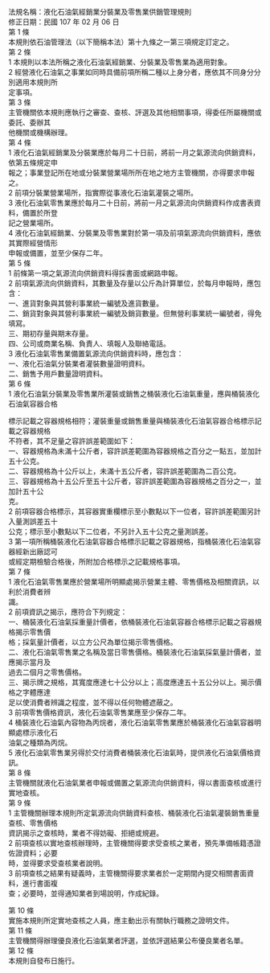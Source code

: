 法規名稱：液化石油氣經銷業分裝業及零售業供銷管理規則  
修正日期：民國 107 年 02 月 06 日  
第 1 條  
本規則依石油管理法（以下簡稱本法）第十九條之一第三項規定訂定之。  
第 2 條  
1 本規則以本法所稱之液化石油氣經銷業、分裝業及零售業為適用對象。  
2 經營液化石油氣之事業如同時具備前項所稱二種以上身分者，應依其不同身分分別適用本規則所  
定事項。  
第 3 條  
主管機關依本規則應執行之審查、查核、評選及其他相關事項，得委任所屬機關或委託、委辦其  
他機關或機構辦理。  
第 4 條  
1 液化石油氣經銷業及分裝業應於每月二十日前，將前一月之氣源流向供銷資料，依第五條規定申  
報之；事業登記所在地或分裝業營業場所所在地之地方主管機關，亦得要求申報之。  
2 前項分裝業營業場所，指實際從事液化石油氣灌裝之場所。  
3 液化石油氣零售業應於每月二十日前，將前一月之氣源流向供銷資料作成書表資料，備置於所登  
記之營業場所。  
4 液化石油氣經銷業、分裝業及零售業對於第一項及前項氣源流向供銷資料，應依其實際經營情形  
申報或備置，並至少保存二年。  
第 5 條  
1 前條第一項之氣源流向供銷資料得採書面或網路申報。  
2 前項氣源流向供銷資料，其數量及存量以公斤為計算單位，於每月申報時，應包含：  
一、進貨對象與其營利事業統一編號及進貨數量。  
二、銷貨對象與其營利事業統一編號及銷貨數量。但無營利事業統一編號者，得免填寫。  
三、期初存量與期末存量。  
四、公司或商業名稱、負責人、填報人及聯絡電話。  
3 液化石油氣零售業備置氣源流向供銷資料時，應包含：  
一、液化石油氣分裝業者灌裝數量證明資料。  
二、銷售予用戶數量證明資料。  
第 6 條  
1 液化石油氣分裝業及零售業所灌裝或銷售之桶裝液化石油氣重量，應與桶裝液化石油氣容器合格  


標示記載之容器規格相符；灌裝重量或銷售重量與桶裝液化石油氣容器合格標示記載之容器規格  
不符者，其不足量之容許誤差範圍如下：  
一、容器規格為未滿十公斤者，容許誤差範圍為容器規格之百分之一點五，並加計五十公克。  
二、容器規格為十公斤以上，未滿十五公斤者，容許誤差範圍為二百公克。  
三、容器規格為十五公斤至五十公斤者，容許誤差範圍為容器規格之百分之一，並加計五十公  
克。  
2 前項容器合格標示，其容器實重欄標示至小數點以下一位者，容許誤差範圍另計入量測誤差五十  
公克；標示至小數點以下二位者，不另計入五十公克之量測誤差。  
3 第一項所稱桶裝液化石油氣容器合格標示記載之容器規格，指桶裝液化石油氣容器經新出廠認可  
或經定期檢驗合格後，所附加合格標示之記載規格事項。  
第 7 條  
1 液化石油氣零售業應於營業場所明顯處揭示營業主體、零售價格及相關資訊，以利於消費者辨  
識。  
2 前項資訊之揭示，應符合下列規定：  
一、桶裝液化石油氣採重量計價者，依桶裝液化石油氣容器合格標示記載之容器規格揭示零售價  
格；採氣量計價者，以立方公尺為單位揭示零售價格。  
二、液化石油氣零售業之名稱及當日零售價格。桶裝液化石油氣採氣量計價者，並應揭示當月及  
過去二個月之零售價格。  
三、揭示牌之規格，其寬度應達七十公分以上；高度應達五十五公分以上。揭示價格之字體應達  
足以使消費者辨識之程度，並不得以任何物體遮蔽之。  
3 前項零售價格資訊，液化石油氣零售業應至少保存二年。  
4 桶裝液化石油氣內容物為丙烷者，液化石油氣零售業應於桶裝液化石油氣容器明顯處標示液化石  
油氣之種類為丙烷。  
5 液化石油氣零售業另得於交付消費者桶裝液化石油氣時，提供液化石油氣價格資訊。  
第 8 條  
主管機關就液化石油氣業者申報或備置之氣源流向供銷資料，得以書面查核或進行實地查核。  
第 9 條  
1 主管機關辦理本規則所定氣源流向供銷資料查核、桶裝液化石油氣灌裝銷售重量查核、零售價格  
資訊揭示之查核時，業者不得妨礙、拒絕或規避。  
2 前項查核以實地查核辦理時，主管機關得要求受查核之業者，預先準備帳籍憑證佐證資料；必要  
時，並得要求受查核業者說明。  
3 前項查核之結果有疑義時，主管機關得要求業者於一定期間內提交相關書面資料，進行書面複  
查；必要時，並得通知業者到場說明，作成紀錄。  


第 10 條  
實施本規則所定實地查核之人員，應主動出示有關執行職務之證明文件。  
第 11 條  
主管機關得辦理優良液化石油氣業者評選，並依評選結果公布優良業者名單。  
第 12 條  
本規則自發布日施行。  


